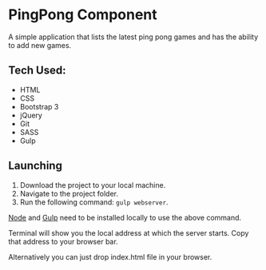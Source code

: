 # PingPong Component

A simple application that lists the latest ping pong games and has the ability to add new games.

## Tech Used:

* HTML
* CSS
* Bootstrap 3
* jQuery
* Git
* SASS
* Gulp

## Launching

1. Download the project to your local machine.
2. Navigate to the project folder.
3. Run the following command: `gulp webserver`.

[Node](https://nodejs.org/en/) and [Gulp](https://github.com/gulpjs/gulp/blob/master/docs/getting-started.md) need to be installed locally to use the above command.

Terminal will show you the local address at which the server starts. Copy that address to your browser bar.

Alternatively you can just drop index.html file in your browser.
